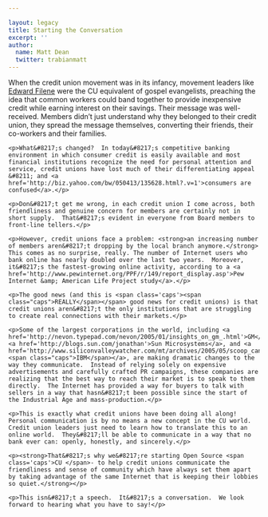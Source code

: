 ```yaml
---

layout: legacy
title: Starting the Conversation
excerpt: ''
author:
  name: Matt Dean
  twitter: trabianmatt
---
```


<p>When the credit union movement was in its infancy, movement leaders like <a href='http://www.creditunion.coop/history/filene.html'>Edward Filene</a> were the CU equivalent of gospel evangelists, preaching the idea that common workers could band together to provide inexpensive credit while earning interest on their savings. Their message was well-received. Members didn&#8217;t just understand why they belonged to their credit union, they spread the message themselves, converting their friends, their co-workers and their families.</p>

    <p>What&#8217;s changed?  In today&#8217;s competitive banking environment in which consumer credit is easily available and most financial institutions recognize the need for personal attention and service, credit unions have lost much of their differentiating appeal &#8211; and <a href='http://biz.yahoo.com/bw/050413/135628.html?.v=1'>consumers are confused</a>.</p>

    <p>Don&#8217;t get me wrong, in each credit union I come across, both friendliness and genuine concern for members are certainly not in short supply.  That&#8217;s evident in everyone from Board members to front-line tellers.</p>

    <p>However, credit unions face a problem: <strong>an increasing number of members aren&#8217;t dropping by the local branch anymore.</strong>  This comes as no surprise, really. The number of Internet users who bank online has nearly doubled over the last two years.  Moreover, it&#8217;s the fastest-growing online activity, according to a <a href='http://www.pewinternet.org/PPF/r/149/report_display.asp'>Pew Internet &amp; American Life Project study</a>.</p>

    <p>The good news (and this is <span class='caps'><span class="caps">REALLY</span></span> good news for credit unions) is that credit unions aren&#8217;t the only institutions that are struggling to create real connections with their markets.</p>

    <p>Some of the largest corporations in the world, including <a href='http://nevon.typepad.com/nevon/2005/01/insights_on_gm_.html'>GM</a>, <a href='http://blogs.sun.com/jonathan'>Sun Microsystems</a>, and <a href='http://www.siliconvalleywatcher.com/mt/archives/2005/05/scoop_can_blogg.php'><span class="caps">IBM</span></a>, are making dramatic changes to the way they communicate.  Instead of relying solely on expensive advertisements and carefully crafted PR campaigns, these companies are realizing that the best way to reach their market is to speak to them directly.  The Internet has provided a way for buyers to talk with sellers in a way that hasn&#8217;t been possible since the start of the Industrial Age and mass-production.</p>

    <p>This is exactly what credit unions have been doing all along!  Personal communication is by no means a new concept in the CU world.  Credit union leaders just need to learn how to translate this to an online world.  They&#8217;ll be able to communicate in a way that no bank ever can: openly, honestly, and sincerely.</p>

    <p><strong>That&#8217;s why we&#8217;re starting Open Source <span class='caps'>CU </span>- to help credit unions communicate the friendliness and sense of community which have always set them apart by taking advantage of the same Internet that is keeping their lobbies so quiet.</strong></p>

    <p>This isn&#8217;t a speech.  It&#8217;s a conversation.  We look forward to hearing what you have to say!</p>
